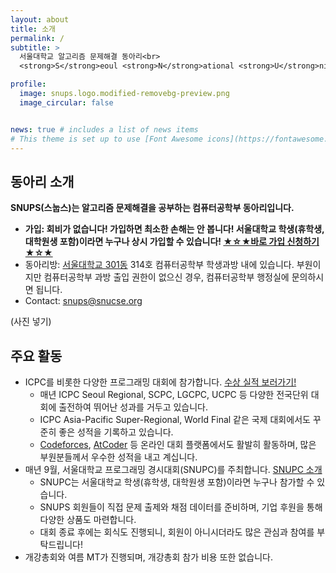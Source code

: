```yaml
---
layout: about
title: 소개
permalink: /
subtitle: >
  서울대학교 알고리즘 문제해결 동아리<br>
  <strong>S</strong>eoul <strong>N</strong>ational <strong>U</strong>niversity <strong>P</strong>roblem <strong>S</strong>olving Club

profile:
  image: snups.logo.modified-removebg-preview.png
  image_circular: false


news: true # includes a list of news items
# This theme is set up to use [Font Awesome icons](https://fontawesome.com/) and [Academicons](https://jpswalsh.github.io/academicons/), like the ones below.
---
```


## 동아리 소개
**SNUPS(스눕스)는 알고리즘 문제해결을 공부하는 컴퓨터공학부 동아리입니다.**
- **가입: 회비가 없습니다! 가입하면 최소한 손해는 안 봅니다! 서울대학교 학생(휴학생, 대학원생 포함)이라면 누구나 상시 가입할 수 있습니다! [★☆★바로 가입 신청하기★☆★](https://docs.google.com/forms/d/e/1FAIpQLScTiM6gsD_3qm787JN22yBgYU29J9kwmMYQHcYb78PDFRgDPw/viewform)**
- 동아리방: [서울대학교 301동](https://naver.me/FPse947B) 314호 컴퓨터공학부 학생과방 내에 있습니다. 부원이지만 컴퓨터공학부 과방 출입 권한이 없으신 경우, 컴퓨터공학부 행정실에 문의하시면 됩니다.
- Contact: [snups@snucse.org](mailto:snups@snucse.org)

(사진 넣기)

## 주요 활동
- ICPC를 비롯한 다양한 프로그래밍 대회에 참가합니다. [수상 실적 보러가기!](awards)
  - 매년 ICPC Seoul Regional, SCPC, LGCPC, UCPC 등 다양한 전국단위 대회에 출전하여 뛰어난 성과를 거두고 있습니다.
  - ICPC Asia-Pacific Super-Regional, World Final 같은 국제 대회에서도 꾸준히 좋은 성적을 기록하고 있습니다.
  - [Codeforces](https://codeforces.com), [AtCoder](https://atcoder.jp) 등 온라인 대회 플랫폼에서도 활발히 활동하며, 많은 부원분들께서 우수한 성적을 내고 계십니다.
- 매년 9월, 서울대학교 프로그래밍 경시대회(SNUPC)를 주최합니다. [SNUPC 소개](snupc)
  - SNUPC는 서울대학교 학생(휴학생, 대학원생 포함)이라면 누구나 참가할 수 있습니다.
  - SNUPS 회원들이 직접 문제 출제와 채점 데이터를 준비하며, 기업 후원을 통해 다양한 상품도 마련합니다.
  - 대회 종료 후에는 회식도 진행되니, 회원이 아니시더라도 많은 관심과 참여를 부탁드립니다!
- 개강총회와 여름 MT가 진행되며, 개강총회 참가 비용 또한 없습니다.
